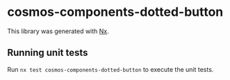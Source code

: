 # cosmos-components-dotted-button

This library was generated with [Nx](https://nx.dev).

## Running unit tests

Run `nx test cosmos-components-dotted-button` to execute the unit tests.
